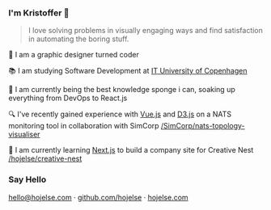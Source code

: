 ### I'm Kristoffer 👋

> I love solving problems in visually engaging ways and find satisfaction in automating the boring stuff.

🎨 I am a graphic designer turned coder

📚 I am studying Software Development at [IT University of Copenhagen](https://itu.dk)

🧽 I am currently being the best knowledge sponge i can, soaking up everything from DevOps to React.js

🔍 I've recently gained experience with [Vue.js](https://vuejs.org) and [D3.js](https://d3js.org/) on a NATS monitoring tool in collaboration with SimCorp [/SimCorp/nats-topology-visualiser](https://github.com/SimCorp/nats-topology-visualiser)

🌱 I am currently learning [Next.js](https://nextjs.org/) to build a company site for Creative Nest [/hojelse/creative-nest](https://github.com/hojelse/creative-nest)
### Say Hello

[hello@hojelse.com](mailto:hello@hojelse.com) · [github.com/hojelse](https://github.com/hojelse) · [hojelse.com](https://hojelse.com)
